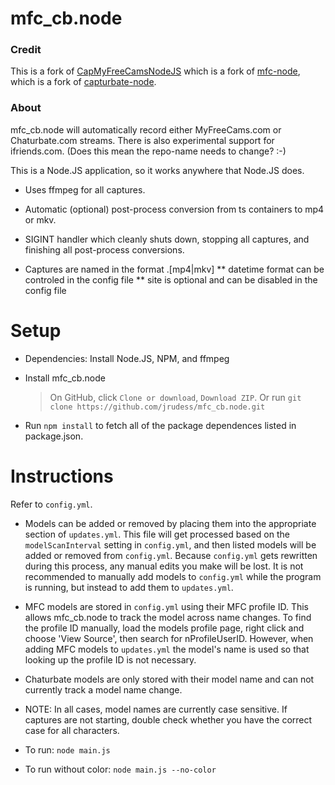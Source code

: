 mfc_cb.node
==========

### Credit ###

This is a fork of [CapMyFreeCamsNodeJS](https://github.com/pusspounder/CapMyFreeCamsNodeJS) which is a fork of [mfc-node](https://github.com/sstativa/mfc-node), which is a fork of [capturbate-node](https://github.com/SN4T14/capturebate-node).

### About ###

mfc_cb.node will automatically record either MyFreeCams.com or Chaturbate.com streams.  There is also experimental support for ifriends.com. (Does this mean the repo-name needs to change? :-)

This is a Node.JS application, so it works anywhere that Node.JS does.

* Uses ffmpeg for all captures.

* Automatic (optional) post-process conversion from ts containers to mp4 or mkv.

* SIGINT handler which cleanly shuts down, stopping all captures, and finishing all post-process conversions.

* Captures are named in the format <model>_<site>_<datetime>.[mp4|mkv]
** datetime format can be controled in the config file
** site is optional and can be disabled in the config file

Setup
==========

* Dependencies: Install Node.JS, NPM, and ffmpeg

* Install mfc_cb.node
  >On GitHub, click `Clone or download`, `Download ZIP`.
  >Or run `git clone https://github.com/jrudess/mfc_cb.node.git`

* Run `npm install` to fetch all of the package dependences listed in package.json.

Instructions
===========

Refer to `config.yml`.

* Models can be added or removed by placing them into the appropriate section of `updates.yml`.  This file will get processed based on the `modelScanInterval` setting in `config.yml`, and then listed models will be added or removed from `config.yml`. Because `config.yml` gets rewritten during this process, any manual edits you make will be lost.  It is not recommended to manually add models to `config.yml` while the program is running, but instead to add them to `updates.yml`.

* MFC models are stored in `config.yml` using their MFC profile ID.  This allows mfc_cb.node to track the model across name changes.  To find the profile ID manually, load the models profile page, right click and choose 'View Source', then search for nProfileUserID.  However, when adding MFC models to `updates.yml` the model's name is used so that looking up the profile ID is not necessary.

* Chaturbate models are only stored with their model name and can not currently track a model name change.

* NOTE: In all cases, model names are currently case sensitive.  If captures are not starting, double check whether you have the correct case for all characters.

* To run: `node main.js`
* To run without color: `node main.js --no-color`

